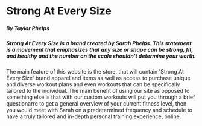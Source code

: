 # Strong At Every Size
##### By Taylor Phelps

##### Strong At Every Size is a brand created by Sarah Phelps. This statement is a movement that emphasizes that any size or shape can be strong, fit, and healthy and the number on the scale shouldn't determine your worth. 

The main feature of this website is the store, that will contain 'Strong At Every Size' brand apparel and items as well as access to purchase unique and diverse workout plans and even workouts that can be specifically tailored to the individual. The main benefit of using our site as opposed to something else is that with our custom workouts will put you through a brief questionarre to get a general overview of your current fitness level, then you would meet with Sarah on a predetermined frequency and schedule to have a truly tailored and in-depth personal training experience, online.




